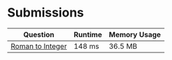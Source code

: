 # Submissions

| Question | Runtime | Memory Usage |
| --- | --- | --- |
| [Roman to Integer](https://leetcode.com/problems/roman-to-integer/) | 148 ms | 36.5 MB

